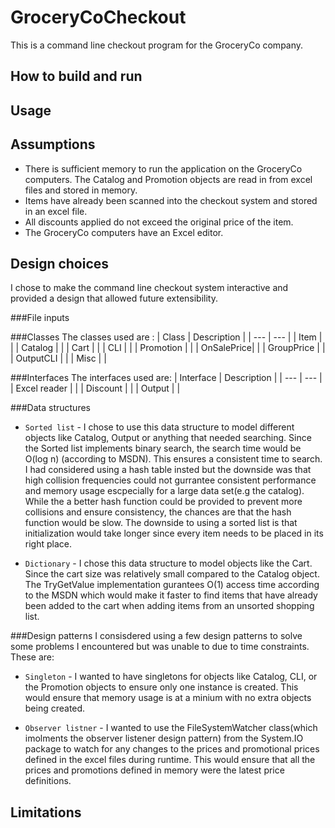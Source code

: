# GroceryCoCheckout
This is a command line checkout program for the GroceryCo company.

## How to build and run

## Usage

## Assumptions
* There is sufficient memory to run the application on the GroceryCo computers. The Catalog and Promotion objects are read in from excel files and stored in memory.
* Items have already been scanned into the checkout system and stored in an excel file.
* All discounts applied do not exceed the original price of the item.
* The GroceryCo computers have an Excel editor.

## Design choices
I chose to make the command line checkout system interactive and provided a design that allowed future extensibility.

###File inputs

###Classes
The classes used are :
| Class | Description |
| --- | --- |
| Item | |
| Catalog | |
| Cart | |
| CLI | |
| Promotion | |
| OnSalePrice| |
| GroupPrice | |
| OutputCLI | |
| Misc | |

###Interfaces
The interfaces used are:
| Interface | Description |
| --- | --- |
| Excel reader | |
| Discount | |
| Output | |

###Data structures
* `Sorted list` - I chose to use this data structure to model different objects like Catalog, Output or anything that needed searching. Since the Sorted list implements binary search, the search time would be O(log n) (according to MSDN). This ensures a consistent time to search. 
 I had considered using a hash table insted but the downside was that high collision frequencies could not gurrantee consistent performance and memory usage escpecially for a large data set(e.g the catalog). While the a better hash function could be provided to prevent more collisions and ensure consistency, the chances are that the hash function would be slow.
 The downside to using a sorted list is that initialization would take longer since every item needs to be placed in its right place.

* `Dictionary` - I chose this data structure to model objects like the Cart. Since the cart size was relatively small compared to the Catalog object. The TryGetValue implementation gurantees O(1) access time according to the MSDN which would make it faster to find items that have already been added to the cart when adding items from an unsorted shopping list.

###Design patterns
I consisdered using a few design patterns to solve some problems I encountered but was unable to due to time constraints. These are:
* `Singleton` - I wanted to have singletons for objects like Catalog, CLI, or the Promotion objects to ensure only one instance is created. This would ensure that memory usage is at a minium with no extra objects being created.

* `Observer listner` - I wanted to use the FileSystemWatcher class(which imolments the observer listener design pattern) from the System.IO package to watch for any changes to the prices and promotional prices defined in the excel files during runtime. This would ensure that all the prices and promotions defined in memory were the latest price definitions.

## Limitations


